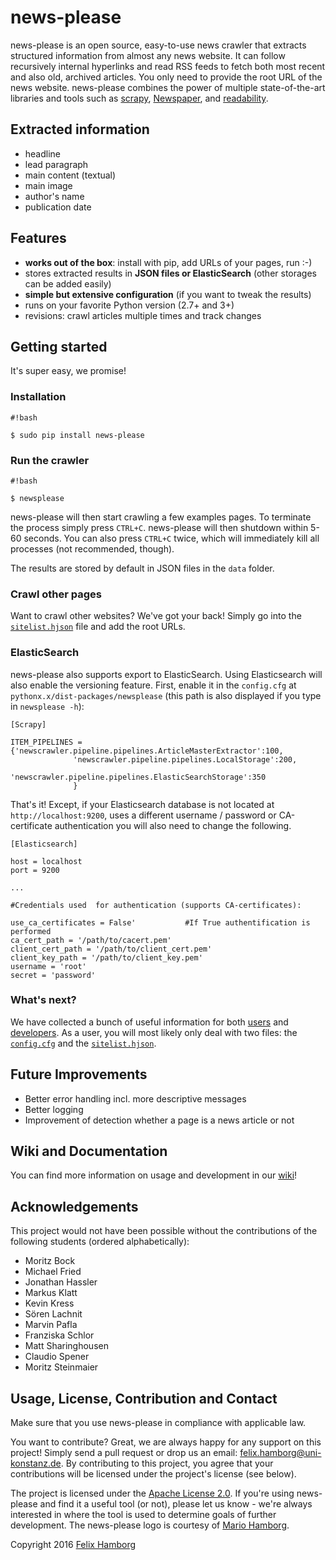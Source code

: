 # **news-please**

news-please is an open source, easy-to-use news crawler that extracts structured information from almost any news website. It can follow recursively internal hyperlinks and read RSS feeds to fetch both most recent and also old, archived articles. You only need to provide the root URL of the news website. news-please combines the power of multiple state-of-the-art libraries and tools such as [scrapy](https://scrapy.org/), [Newspaper](https://github.com/codelucas/newspaper), and [readability](https://github.com/buriy/python-readability). 

## Extracted information
* headline
* lead paragraph
* main content (textual)
* main image
* author's name
* publication date

## Features
* **works out of the box**: install with pip, add URLs of your pages, run :-)
* stores extracted results in **JSON files or ElasticSearch** (other storages can be added easily)
* **simple but extensive configuration** (if you want to tweak the results)
* runs on your favorite Python version (2.7+ and 3+)
* revisions: crawl articles multiple times and track changes

## Getting started

It's super easy, we promise!

### Installation

```
#!bash

$ sudo pip install news-please
```

### Run the crawler

```
#!bash

$ newsplease
```

news-please will then start crawling a few examples pages. To terminate the process simply press `CTRL+C`. news-please will then shutdown within 5-60 seconds. You can also press `CTRL+C` twice, which will immediately kill all processes (not recommended, though).

The results are stored by default in JSON files in the `data` folder. 

### Crawl other pages

Want to crawl other websites? We've got your back! Simply go into the [`sitelist.hjson`](https://bitbucket.org/fhamborg/news-please/wiki/user-guide#markdown-header-add-own-urls) file and add the root URLs. 

### ElasticSearch

news-please also supports export to ElasticSearch. Using Elasticsearch will also enable the versioning feature. First, enable it in the `config.cfg` at `pythonx.x/dist-packages/newsplease` (this path is also displayed if you type in `newsplease -h`):

    [Scrapy]
    
    ITEM_PIPELINES = {'newscrawler.pipeline.pipelines.ArticleMasterExtractor':100,
                  'newscrawler.pipeline.pipelines.LocalStorage':200,
                  'newscrawler.pipeline.pipelines.ElasticSearchStorage':350
                  }

That's it! Except, if your Elasticsearch database is not located at `http://localhost:9200`, uses a different username / password or CA-certificate authentication you will also need to change the following.

    [Elasticsearch]

    host = localhost
    port = 9200	

    ...

    #Credentials used  for authentication (supports CA-certificates):
	
    use_ca_certificates = False'           #If True authentification is performed 
    ca_cert_path = '/path/to/cacert.pem'  
    client_cert_path = '/path/to/client_cert.pem'  
    client_key_path = '/path/to/client_key.pem'  
    username = 'root'  
    secret = 'password' 

### What's next?

We have collected a bunch of useful information for both [users](https://bitbucket.org/fhamborg/news-please/wiki/user-guide)  and [developers](https://bitbucket.org/fhamborg/news-please/wiki/developer-guide). As a user, you will most likely only deal with two files: the [`config.cfg`](https://bitbucket.org/fhamborg/news-please/wiki/configuration) and the [`sitelist.hjson`](https://bitbucket.org/fhamborg/news-please/wiki/user-guide#markdown-header-add-own-urls).

## Future Improvements
* Better error handling incl. more descriptive messages
* Better logging
* Improvement of detection whether a page is a news article or not

## Wiki and Documentation
You can find more information on usage and development in our [wiki](https://bitbucket.org/fhamborg/news-please/wiki/Home)!

## Acknowledgements

This project would not have been possible without the contributions of the following students (ordered alphabetically):

* Moritz Bock
* Michael Fried
* Jonathan Hassler
* Markus Klatt
* Kevin Kress
* Sören Lachnit
* Marvin Pafla
* Franziska Schlor
* Matt Sharinghousen
* Claudio Spener
* Moritz Steinmaier

## Usage, License, Contribution and Contact

Make sure that you use news-please in compliance with applicable law. 

You want to contribute? Great, we are always happy for any support on this project! Simply send a pull request or drop us an email: [felix.hamborg@uni-konstanz.de](felix.hamborg@uni-konstanz.de). By contributing to this project, you agree that your contributions will be licensed under the project's license (see below).

The project is licensed under the [Apache License 2.0](LICENSE.txt). If you're using news-please and find it a useful tool (or not), please let us know - we're always interested in where the tool is used to determine goals of further development. The news-please logo is courtesy of [Mario Hamborg](http://mario.hamborg.eu/).

Copyright 2016 [Felix Hamborg](http://felix.hamborg.eu/)